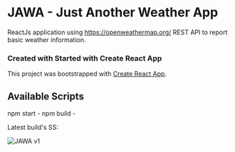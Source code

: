 # JAWA - Just Another Weather App

ReactJs application using https://openweathermap.org/ REST API to report basic weather information.



### Created with Started with Create React App

This project was bootstrapped with [Create React App](https://github.com/facebook/create-react-app).

## Available Scripts

npm start -
npm build -


Latest build's SS:

![JAWA v1](https://i.imgur.com/9RYhOgp.png)
